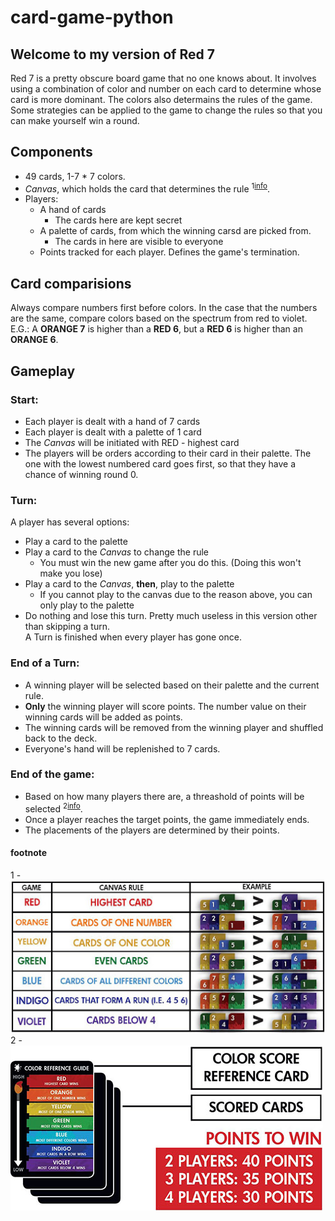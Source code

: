 # card-game-python

## Welcome to my version of Red 7
Red 7 is a pretty obscure board game that no one knows about.
It involves using a combination of color and number on each card to determine whose card is more dominant.
The colors also determains the rules of the game.
Some strategies can be applied to the game to change the rules so that you can make yourself win a round.

## Components
- 49 cards, 1-7 \* 7 colors.
- *Canvas*, which holds the card that determines the rule <sup>1[info](#footnote)</sup>.
- Players:
  - A hand of cards
    - The cards here are kept secret
  - A palette of cards, from which the winning carsd are picked from.
    - The cards in here are visible to everyone
  - Points tracked for each player. Defines the game's termination.

## Card comparisions
Always compare numbers first before colors.
In the case that the numbers are the same, compare colors based on the spectrum from red to violet.
E.G.: A **ORANGE 7** is higher than a **RED 6**, but a **RED 6** is higher than an **ORANGE 6**.

## Gameplay
### Start:
- Each player is dealt with a hand of 7 cards
- Each player is dealt with a palette of 1 card
- The *Canvas* will be initiated with RED - highest card
- The players will be orders according to their card in their palette. 
  The one with the lowest numbered card goes first, so that they have a chance of winning round 0.

### Turn:
A player has several options:
- Play a card to the palette
- Play a card to the *Canvas* to change the rule
  - You must win the new game after you do this. (Doing this won't make you lose)
- Play a card to the *Canvas*, **then**, play to the palette
  - If you cannot play to the canvas due to the reason above, you can only play to the palette
- Do nothing and lose this turn. Pretty much useless in this version other than skipping a turn.  
A Turn is finished when every player has gone once.  

### End of a Turn:
- A winning player will be selected based on their palette and the current rule.  
- **Only** the winning player will score points. The number value on their winning cards will
  be added as points.  
- The winning cards will be removed from the winning player and shuffled back to the deck.
- Everyone's hand will be replenished to 7 cards.

### End of the game:
- Based on how many players there are, a threashold of points will be selected <sup>2[info](#footnote)</sup>.
- Once a player reaches the target points, the game immediately ends.
- The placements of the players are determined by their points.

#### footnote
1 - ![rules](./img/rules.jpg)  
2 - ![points](./img/points.jpg)
